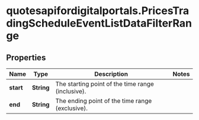 # quotesapifordigitalportals.PricesTradingScheduleEventListDataFilterRange

## Properties

Name | Type | Description | Notes
------------ | ------------- | ------------- | -------------
**start** | **String** | The starting point of the time range (inclusive). | 
**end** | **String** | The ending point of the time range (exclusive). | 


